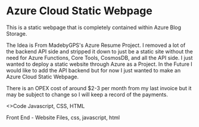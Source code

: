 # Azure Cloud Static Webpage
This is a static webpage that is completely contained within Azure Blog Storage.

The Idea is From MadebyGPS's Azure Resume Project. I removed a lot of the backend API side and stripped it down to just be a static site
without the need for Azure Functions, Core Tools, CosmosDB, and all the API side. I just wanted to deploy a static website through Azure as a Project. 
In the Future I would like to add the API backend but for now I just wanted to make an Azure Cloud Static Webpage.

There is an OPEX cost of around $2-3 per month from my last invoice but it may be subject to change so I will keep a record of the payments.

<>Code
Javascript, CSS, HTML

Front End - Website Files, css, javascript, html
